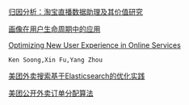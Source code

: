 [归因分析：淘宝直播数据助理及其价值研究](https://mp.weixin.qq.com/s/WpiYAApBOFQiwdmsPNbasw#)

[画像在用户生命周期中的应用](https://zhuanlan.zhihu.com/p/272484948)
[](https://github.com/zhaopengme/qconbj2019/blob/master/%E6%9C%BA%E5%99%A8%E5%AD%A6%E4%B9%A0%E6%8A%80%E6%9C%AF%E5%9C%A8%E7%94%A8%E6%88%B7%E6%8C%96%E6%8E%98%E4%B8%AD%E7%9A%84%E5%BA%94%E7%94%A8%E4%B8%8E%E6%8C%91%E6%88%98-%E9%83%AD%E5%87%AF.pdf)
[](https://github.com/zhaopengme/qconbj2019/blob/master/%E4%BB%8E%E6%97%A0%E5%88%B0%206%20%E4%BA%BF%E7%94%A8%E6%88%B7%EF%BC%8C%E7%BD%91%E6%98%93%E4%BA%91%E9%9F%B3%E4%B9%90%E7%9A%84%E4%BA%A7%E5%93%81%E8%BF%AD%E4%BB%A3%E7%AD%96%E7%95%A5-%E6%B2%88%E5%8D%9A%E6%96%87.pdf)

[Optimizing New User Experience in Online Services](https://sci-hub.se/10.1109/DSAA.2018.00057)

`Ken Soong,Xin Fu,Yang Zhou`

[美团外卖搜索基于Elasticsearch的优化实践](https://zhuanlan.zhihu.com/p/584648660)

[美团公开外卖订单分配算法](https://www.zhihu.com/question/496861462/answer/2210858886)